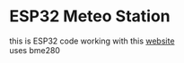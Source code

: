 # ESP32 Meteo Station

this is ESP32 code working with this [website](https://github.com/FrankomDev/Meteo-Station) <br>
uses bme280
